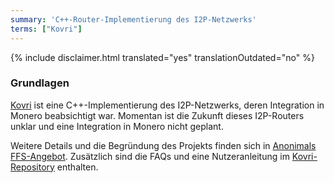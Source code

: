 ```yaml
---
summary: 'C++-Router-Implementierung des I2P-Netzwerks'
terms: ["Kovri"]
---
```


{% include disclaimer.html translated="yes" translationOutdated="no" %}

### Grundlagen

[Kovri](https://gitlab.com/kovri-project/kovri/) ist eine
C++-Implementierung des I2P-Netzwerks, deren Integration in Monero
beabsichtigt war. Momentan ist die Zukunft dieses I2P-Routers unklar und
eine Integration in Monero nicht geplant.

Weitere Details und die Begründung des Projekts finden sich in [Anonimals
FFS-Angebot](https://forum.getmonero.org/9/work-in-progress/86967/anonimal-s-kovri-full-time-development-funding-thread).
Zusätzlich sind die FAQs und eine Nutzeranleitung im
[Kovri-Repository](https://gitlab.com/kovri-project/kovri/) enthalten.
